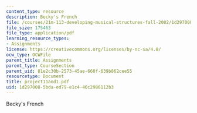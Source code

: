 ```yaml
---
content_type: resource
description: Becky's French
file: /courses/21m-113-developing-musical-structures-fall-2002/1d2970085bdaed79e1c440c2986112b3_project11and1.pdf
file_size: 175463
file_type: application/pdf
learning_resource_types:
- Assignments
license: https://creativecommons.org/licenses/by-nc-sa/4.0/
ocw_type: OCWFile
parent_title: Assignments
parent_type: CourseSection
parent_uid: 81e2c30b-2573-45ae-668f-639b862cee55
resourcetype: Document
title: project11and1.pdf
uid: 1d297008-5bda-ed79-e1c4-40c2986112b3
---
```

Becky's French